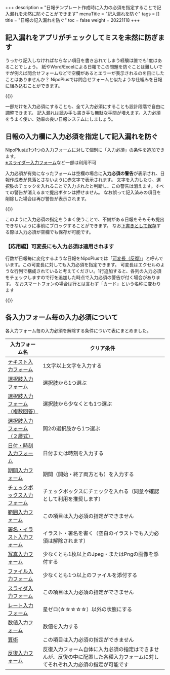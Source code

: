 +++
description = "日報テンプレート作成時に入力の必須を指定することで記入漏れを未然に防ぐことができます"
menuTitle = "記入漏れを防ぐ"
tags = []
title = "日報の記入漏れを防ぐ"
toc = false
weight = 20221118
+++


## 記入漏れをアプリがチェックしてミスを未然に防ぎます

うっかり記入しなければならない項目を書き忘れてしまう経験は誰でも1度はあることでしょう。
紙やWord/Excelによる日報でこの問題を防ぐことは難しいですが例えば問合せフォームなどで空欄があるとエラーが表示されるのを目にしたことはありませんか？
NipoPlusでは問合せフォームと似たような仕組みを日報に組み込むことができます。

{{<icatch filename="required" msg="空欄があるため 提出ボタンを無効化" title="入力必須の指定がされた日報" fontsize="30px" alice="here" >}}

一部だけを入力必須にすることも、全て入力必須にすることも設計段階で自由に調整できます。
記入漏れは読み手も書き手も無駄な手間が増えます。入力必須をうまく使い、効率の良い日報システムにしましょう。

## 日報の入力欄に入力必須を指定して記入漏れを防ぐ

NipoPlusは1つ1つの入力フォームに対して個別に「入力必須」の条件を追加できます。  
[※スライダー入力フォーム](/manual/initial-setting/groupsetting/template/step/)など一部は利用不可

入力必須が有効になったフォームは空欄の場合に**入力必須の警告**が表示され、日報作成者が見落とさないように赤文字で表示されます。
文字を入力したり、選択肢のチェックを入れることで入力されたと判断し、この警告は消えます。すべての警告が消えるまで提出ボタンは押せません。
なお誤って記入済みの項目を削除した場合は再び警告が表示されます。

{{<icatch filename="clear" msg="空欄を埋めて 入力必須を解消" title="入力必須を埋めて提出" fontsize="30px" alice="here" >}}

このように入力必須の指定をうまく使うことで、不備がある日報をそもそも提出できないように事前にブロックすることができます。
なお[下書きとして保存](/manual/report/write/draft/)する際は入力必須が空欄でも保存が可能です。

### 【応用編】可変長にも入力必須は適用されます

行数が日報毎に変化するような日報をNipoPlusでは「[可変長（反復）](/manual/initial-setting/groupsetting/template/array/)」と呼んでいます。この可変長に対しても入力必須を指定できます。
可変長はエクセルのような行列で構成されていると考えてください。1行追加すると、各列の入力必須をチェックしますので行を追加した時点で入力必須の警告が付く場合があります。
なおスマートフォンの場合は行とは言わず「カード」という名称に変わります

{{<appscreen filename="valiable" title="可変長の各列に対して入力必須を指定できます。行が追加された時点で入力必須の列を埋めるまで提出ボタンが押せなくなります"  >}}

## 各入力フォーム毎の入力必須について

各入力フォーム毎の入力必須を解除する条件について表にまとめました。

|入力フォーム名|クリア条件|
|---|---|
|[テキスト入力フォーム](/manual/initial-setting/groupsetting/template/text/)|1文字以上文字を入力する|
|[選択肢入力フォーム](/manual/initial-setting/groupsetting/template/select/)|選択肢から1つ選ぶ|
|[選択肢入力フォーム（複数回答）](/manual/initial-setting/groupsetting/template/select2/)|選択肢から少なくとも1つ選ぶ|
|[選択肢入力フォーム（２層式）](/manual/initial-setting/groupsetting/template/selectcalc/)|問2の選択肢から1つ選ぶ|
|[日付・時刻入力フォーム](/manual/initial-setting/groupsetting/template/datetime/)|日付または時刻を入力する|
|[期間入力フォーム](/manual/initial-setting/groupsetting/template/datetimes/)|期間（開始・終了両方とも）を入力する|
|[チェックボックス入力フォーム](/manual/initial-setting/groupsetting/template/checkbox/)|チェックボックスにチェックを入れる（同意や確認として利用を推奨します）|
|[範囲入力フォーム](/manual/initial-setting/groupsetting/template/range/)|この項目は入力必須の指定ができません|
|[署名・イラスト入力フォーム](/manual/initial-setting/groupsetting/template/sign/)|イラスト・署名を書く（空白のイラストでも入力必須は解除されます）|
|[写真入力フォーム](/manual/initial-setting/groupsetting/template/picture/)|少なくとも1枚以上のJpeg・またはPngの画像を添付する|
|[ファイル入力フォーム](/manual/initial-setting/groupsetting/template/file/)|少なくとも1つ以上のファイルを添付する|
|[スライダ入力フォーム](/manual/initial-setting/groupsetting/template/step/)|この項目は入力必須の指定ができません|
|[レート入力フォーム](/manual/initial-setting/groupsetting/template/rate/)|星ゼロ(☆☆☆☆☆）以外の状態にする|
|[数値入力フォーム](/manual/initial-setting/groupsetting/template/math/)|数値を入力する|
|[算術](/manual/initial-setting/groupsetting/template/calc/)|この項目は入力必須の指定ができません|
|[反復入力フォーム](/manual/initial-setting/groupsetting/template/array/)|反復入力フォーム自体に入力必須の指定はできませんが、反復の中に配置した各種入力フォームに対してそれぞれ入力必須の指定が可能です|
